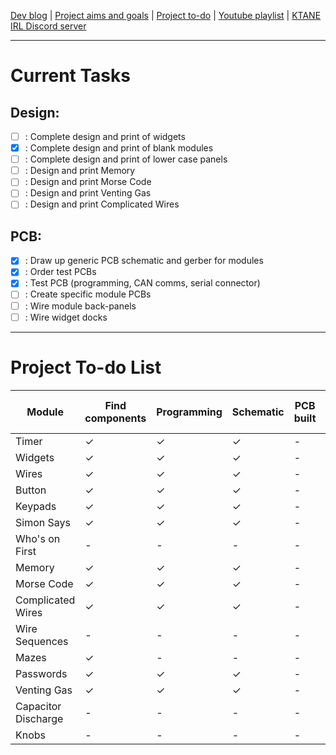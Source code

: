 [Dev blog](devblog.md) | [Project aims and goals](goals.md) | [Project to-do](todo.md) | [Youtube playlist](https://www.youtube.com/playlist?list=PLJqFvAhkcSkkks42zClG5WlvO1khFZCKK) | [KTANE IRL Discord server](https://discord.com/channels/711013430575890432)

---

# Current Tasks

## Design:
- [ ] : Complete design and print of widgets
- [X] : Complete design and print of blank modules
- [ ] : Complete design and print of lower case panels
- [ ] : Design and print Memory
- [ ] : Design and print Morse Code
- [ ] : Design and print Venting Gas
- [ ] : Design and print Complicated Wires

## PCB:
- [X] : Draw up generic PCB schematic and gerber for modules
- [X] : Order test PCBs
- [X] : Test PCB (programming, CAN comms, serial connector)
- [ ] : Create specific module PCBs
- [ ] : Wire module back-panels
- [ ] : Wire widget docks

---

# Project To-do List

Module | Find components | Programming | Schematic | PCB built | Physical design | Print and build
--- | --- | --- | --- | --- | --- | ---
Timer | ✓ | ✓ | ✓ | - | ✓ | ✓
Widgets | ✓ | ✓ | ✓ | - | ✓ | -
Wires | ✓ | ✓ | ✓ | - | ✓ | ✓
Button | ✓ | ✓ | ✓ | - | ✓ | ✓
Keypads | ✓ | ✓ | ✓ | - | ✓ | ✓
Simon Says | ✓ | ✓ | ✓ | - | ✓ | ✓
Who's on First | - | - | - | - | - | -
Memory | ✓ | ✓ | ✓ | - | ✓ | ✓
Morse Code | ✓ | ✓ | ✓ | - | - | -
Complicated Wires | ✓ | ✓ | ✓ | - | - | -
Wire Sequences | - | - | - | - | - | -
Mazes | ✓ | - | - | - | - | -
Passwords | ✓ | ✓ | ✓ | - | ✓ | ✓
Venting Gas | ✓ | ✓ | ✓ | - | - | -
Capacitor Discharge | - | - | - | - | - | -
Knobs | - | - | - | - | - | -
